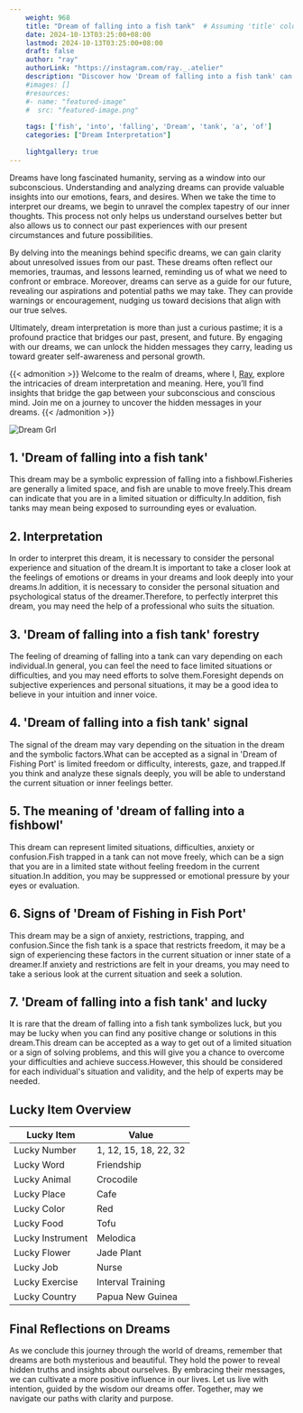 ```yaml
---
    weight: 968
    title: "Dream of falling into a fish tank"  # Assuming 'title' column exists
    date: 2024-10-13T03:25:00+08:00
    lastmod: 2024-10-13T03:25:00+08:00
    draft: false
    author: "ray"
    authorLink: "https://instagram.com/ray._.atelier"
    description: "Discover how 'Dream of falling into a fish tank' can interpret your future and uncover its significant meanings in your life."
    #images: []
    #resources:
    #- name: "featured-image"
    #  src: "featured-image.png"
    
    tags: ['fish', 'into', 'falling', 'Dream', 'tank', 'a', 'of']
    categories: ["Dream Interpretation"]
    
    lightgallery: true
---
```

    
Dreams have long fascinated humanity, serving as a window into our subconscious. Understanding and analyzing dreams can provide valuable insights into our emotions, fears, and desires. When we take the time to interpret our dreams, we begin to unravel the complex tapestry of our inner thoughts. This process not only helps us understand ourselves better but also allows us to connect our past experiences with our present circumstances and future possibilities.

By delving into the meanings behind specific dreams, we can gain clarity about unresolved issues from our past. These dreams often reflect our memories, traumas, and lessons learned, reminding us of what we need to confront or embrace. Moreover, dreams can serve as a guide for our future, revealing our aspirations and potential paths we may take. They can provide warnings or encouragement, nudging us toward decisions that align with our true selves.

Ultimately, dream interpretation is more than just a curious pastime; it is a profound practice that bridges our past, present, and future. By engaging with our dreams, we can unlock the hidden messages they carry, leading us toward greater self-awareness and personal growth.

{{< admonition >}}
Welcome to the realm of dreams, where I, [Ray](https://instagram.com/ray._.atelier), explore the intricacies of dream interpretation and meaning. Here, you’ll find insights that bridge the gap between your subconscious and conscious mind. Join me on a journey to uncover the hidden messages in your dreams.
{{< /admonition >}}

![Dream Grl](https://cdn.pixabay.com/photo/2017/11/02/03/35/gothic-2910057_1280.jpg "Dream Grl")

## 1. 'Dream of falling into a fish tank'
This dream may be a symbolic expression of falling into a fishbowl.Fisheries are generally a limited space, and fish are unable to move freely.This dream can indicate that you are in a limited situation or difficulty.In addition, fish tanks may mean being exposed to surrounding eyes or evaluation.

## 2. Interpretation
In order to interpret this dream, it is necessary to consider the personal experience and situation of the dream.It is important to take a closer look at the feelings of emotions or dreams in your dreams and look deeply into your dreams.In addition, it is necessary to consider the personal situation and psychological status of the dreamer.Therefore, to perfectly interpret this dream, you may need the help of a professional who suits the situation.

## 3. 'Dream of falling into a fish tank' forestry
The feeling of dreaming of falling into a tank can vary depending on each individual.In general, you can feel the need to face limited situations or difficulties, and you may need efforts to solve them.Foresight depends on subjective experiences and personal situations, it may be a good idea to believe in your intuition and inner voice.

## 4. 'Dream of falling into a fish tank' signal
The signal of the dream may vary depending on the situation in the dream and the symbolic factors.What can be accepted as a signal in 'Dream of Fishing Port' is limited freedom or difficulty, interests, gaze, and trapped.If you think and analyze these signals deeply, you will be able to understand the current situation or inner feelings better.

## 5. The meaning of 'dream of falling into a fishbowl'
This dream can represent limited situations, difficulties, anxiety or confusion.Fish trapped in a tank can not move freely, which can be a sign that you are in a limited state without feeling freedom in the current situation.In addition, you may be suppressed or emotional pressure by your eyes or evaluation.

## 6. Signs of 'Dream of Fishing in Fish Port'
This dream may be a sign of anxiety, restrictions, trapping, and confusion.Since the fish tank is a space that restricts freedom, it may be a sign of experiencing these factors in the current situation or inner state of a dreamer.If anxiety and restrictions are felt in your dreams, you may need to take a serious look at the current situation and seek a solution.

## 7. 'Dream of falling into a fish tank' and lucky
It is rare that the dream of falling into a fish tank symbolizes luck, but you may be lucky when you can find any positive change or solutions in this dream.This dream can be accepted as a way to get out of a limited situation or a sign of solving problems, and this will give you a chance to overcome your difficulties and achieve success.However, this should be considered for each individual's situation and validity, and the help of experts may be needed.

## Lucky Item Overview
| Lucky Item          | Value              |
|---------------|--------------------|
| Lucky Number        | 1, 12, 15, 18, 22, 32  |
| Lucky Word          | Friendship |
| Lucky Animal        | Crocodile |
| Lucky Place         | Cafe     |
| Lucky Color         | Red     |
| Lucky Food          | Tofu      |
| Lucky Instrument    | Melodica |
| Lucky Flower        | Jade Plant    |
| Lucky Job           | Nurse       |
| Lucky Exercise      | Interval Training  |
| Lucky Country       | Papua New Guinea    |


##  Final Reflections on Dreams

As we conclude this journey through the world of dreams, remember that dreams are both mysterious and beautiful. They hold the power to reveal hidden truths and insights about ourselves. By embracing their messages, we can cultivate a more positive influence in our lives. Let us live with intention, guided by the wisdom our dreams offer. Together, may we navigate our paths with clarity and purpose.
